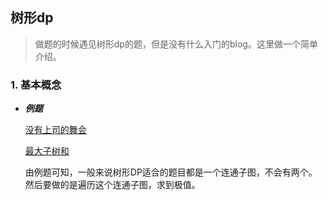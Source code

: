## 树形dp

> 做题的时候遇见树形dp的题，但是没有什么入门的blog。这里做一个简单介绍。

### 1. 基本概念

- ***例题***

  [没有上司的舞会](https://www.luogu.org/problemnew/show/P1352)

  [最大子树和](https://www.luogu.org/problemnew/show/P1122)

  ​	由例题可知，一般来说树形DP适合的题目都是一个连通子图，不会有两个。然后要做的是遍历这个连通子图，求到极值。